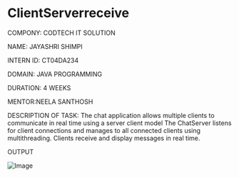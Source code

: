# ClientServerreceive  

COMPONY: CODTECH IT SOLUTION

NAME: JAYASHRI SHIMPI

INTERN ID: CT04DA234

DOMAIN: JAVA PROGRAMMING

DURATION: 4 WEEKS

MENTOR:NEELA SANTHOSH

DESCRIPTION OF TASK: The chat application allows multiple clients to communicate in real time using a server client model
The ChatServer listens for client connections and manages to all connected clients using multithreading. Clients receive and display messages in real time.

OUTPUT

![Image](https://github.com/user-attachments/assets/9f839597-5d98-4c18-908f-0b432d9e5bf1)



